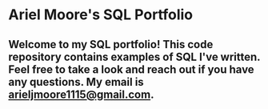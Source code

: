 # Ariel Moore's SQL Portfolio

## Welcome to my SQL portfolio! This code repository contains examples of SQL I've written. Feel free to take a look and reach out if you have any questions. My email is arieljmoore1115@gmail.com.
